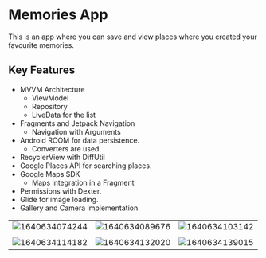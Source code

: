 # Memories App

This is an app where you can save and view places where you created your favourite memories.  

## Key Features

 - MVVM Architecture
    - ViewModel
    - Repository
    - LiveData for the list
 - Fragments and Jetpack Navigation
    - Navigation with Arguments
 - Android ROOM for data persistence.
   - Converters are used.
 - RecyclerView with DiffUtil
 - Google Places API for searching places.
 - Google Maps SDK
   - Maps integration in a Fragment
- Permissions with Dexter.
- Glide for image loading.
- Gallery and Camera implementation.

|  |  |  |
| :---:         |     :---:      |          :---: |
| ![1640634074244](https://user-images.githubusercontent.com/75408941/147503335-62be2110-df5d-481a-8bbc-21441e254013.png) | ![1640634089676](https://user-images.githubusercontent.com/75408941/147503339-45dd819c-e224-466f-9bdc-b03c3953a5e9.png) | ![1640634103142](https://user-images.githubusercontent.com/75408941/147503343-46cb13b2-5d28-45aa-ace3-e2bef22a2ad2.png)|
|  |  |  |
| ![1640634114182](https://user-images.githubusercontent.com/75408941/147503349-20e2a813-81bb-40b7-9b00-a4332e47a633.png) | ![1640634132020](https://user-images.githubusercontent.com/75408941/147503352-9a1a8bff-d130-4f5d-90ae-be632d69cab2.png)| ![1640634139015](https://user-images.githubusercontent.com/75408941/147503359-6d9ebd76-4571-4241-8b32-a1a0274233e8.png) |
